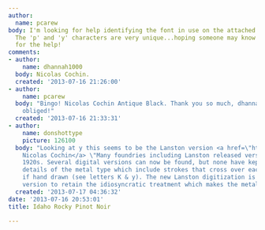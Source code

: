 ```yaml
---
author:
  name: pcarew
body: I'm looking for help identifying the font in use on the attached wine label.
  The 'p' and 'y' characters are very unique...hoping someone may know this one. Grateful
  for the help!
comments:
- author:
    name: dhannah1000
  body: Nicolas Cochin.
  created: '2013-07-16 21:26:00'
- author:
    name: pcarew
  body: "Bingo! Nicolas Cochin Antique Black. Thank you so much, dhannah1000. \r\n\r\nMuch
    obliged!"
  created: '2013-07-16 21:33:31'
- author:
    name: donshottype
    picture: 126100
  body: "Looking at y this seems to be the Lanston version <a href=\"http://www.myfonts.com/fonts/lanston/ltc-nicolas-cochin/\">LTC
    Nicolas Cochin</a> \"Many foundries including Lanston released versions in the
    1920s. Several digital versions can now be found, but none have kept the irregular
    details of the metal type which include strokes that cross over each other as
    if hand drawn (see letters K & y). The new Lanston digitization is the only digital
    version to retain the idiosyncratic treatment which makes the metal type so alluring.\"\r\nDon"
  created: '2013-07-17 04:36:32'
date: '2013-07-16 20:53:01'
title: Idaho Rocky Pinot Noir

---
```

